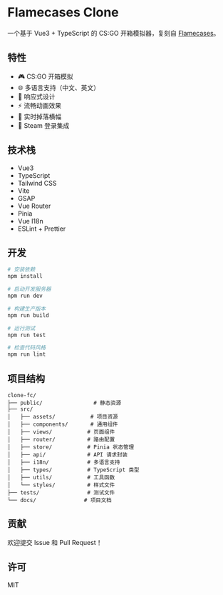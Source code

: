 # Flamecases Clone

一个基于 Vue3 + TypeScript 的 CS:GO 开箱模拟器，复刻自 [Flamecases](https://flamecases.com/zh2/csgo)。

## 特性

- 🎮 CS:GO 开箱模拟
- 🌐 多语言支持（中文、英文）
- 📱 响应式设计
- ⚡ 流畅动画效果
- 🔄 实时掉落横幅
- 🎯 Steam 登录集成

## 技术栈

- Vue3
- TypeScript
- Tailwind CSS
- Vite
- GSAP
- Vue Router
- Pinia
- Vue I18n
- ESLint + Prettier

## 开发

```bash
# 安装依赖
npm install

# 启动开发服务器
npm run dev

# 构建生产版本
npm run build

# 运行测试
npm run test

# 检查代码风格
npm run lint
```

## 项目结构

```
clone-fc/
├── public/                # 静态资源
├── src/
│   ├── assets/           # 项目资源
│   ├── components/       # 通用组件
│   ├── views/           # 页面组件
│   ├── router/          # 路由配置
│   ├── store/           # Pinia 状态管理
│   ├── api/             # API 请求封装
│   ├── i18n/            # 多语言支持
│   ├── types/           # TypeScript 类型
│   ├── utils/           # 工具函数
│   └── styles/          # 样式文件
├── tests/               # 测试文件
└── docs/               # 项目文档
```

## 贡献

欢迎提交 Issue 和 Pull Request！

## 许可

MIT
